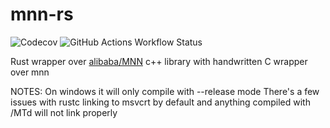 # mnn-rs
![Codecov](https://img.shields.io/codecov/c/github/aftershootco/mnn-rs?link=https%3A%2F%2Fapp.codecov.io%2Fgithub%2Faftershootco%2Fmnn-rs)
![GitHub Actions Workflow Status](https://img.shields.io/github/actions/workflow/status/aftershootco/mnn-rs/build.yaml?link=https%3A%2F%2Fgithub.com%2Faftershootco%2Fmnn-rs%2Factions%2Fworkflows%2Fbuild.yaml)

Rust wrapper over [alibaba/MNN](https://github.com/alibaba/MNN) c++ library with handwritten C wrapper over mnn

NOTES:
On windows it will only compile with --release mode
There's a few issues with rustc linking to msvcrt by default and anything compiled with /MTd will not link properly




